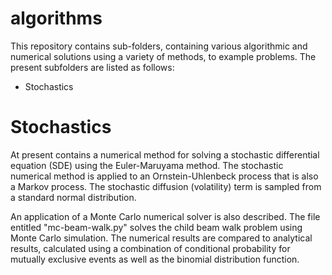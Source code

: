 # algorithms
This repository contains sub-folders, containing various algorithmic and numerical solutions using a variety of methods, to example problems. The present subfolders are listed as follows:

- Stochastics

# Stochastics

At present contains a numerical method for solving a stochastic differential equation (SDE) using the Euler-Maruyama method. The stochastic numerical method is applied to an Ornstein-Uhlenbeck process that is also a Markov process. The stochastic diffusion (volatility) term is sampled from a standard normal distribution.

An application of a Monte Carlo numerical solver is also described. The file entitled "mc-beam-walk.py" solves the child beam walk problem using Monte Carlo simulation. The numerical results are compared to analytical results, calculated using a combination of conditional probability for mutually exclusive events as well as the binomial distribution function. 